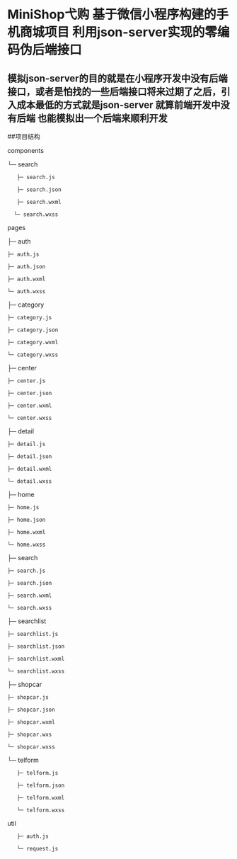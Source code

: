 # MiniShop弋购 基于微信小程序构建的手机商城项目 利用json-server实现的零编码伪后端接口

## 模拟json-server的目的就是在小程序开发中没有后端接口，或者是怕找的一些后端接口将来过期了之后，引入成本最低的方式就是json-server  就算前端开发中没有后端 也能模拟出一个后端来顺利开发 

##项目结构

components

└─ search

       ├─ search.js
       
       ├─ search.json
       
       ├─ search.wxml
       
      └─ search.wxss
       
pages

├─ auth

    ├─ auth.js

    ├─ auth.json

    ├─ auth.wxml

    └─ auth.wxss

├─ category

    ├─ category.js

    ├─ category.json

    ├─ category.wxml

    └─ category.wxss

├─ center

    ├─ center.js

    ├─ center.json

    ├─ center.wxml

    └─ center.wxss

├─ detail

    ├─ detail.js

    ├─ detail.json

    ├─ detail.wxml

    └─ detail.wxss

├─ home

    ├─ home.js

    ├─ home.json

    ├─ home.wxml

    └─ home.wxss

├─ search

    ├─ search.js

    ├─ search.json

    ├─ search.wxml

    └─ search.wxss

├─ searchlist

    ├─ searchlist.js

    ├─ searchlist.json

    ├─ searchlist.wxml

    └─ searchlist.wxss

├─ shopcar

    ├─ shopcar.js

    ├─ shopcar.json

    ├─ shopcar.wxml

    ├─ shopcar.wxs

    └─ shopcar.wxss

└─ telform

       ├─ telform.js
       
       ├─ telform.json
       
       ├─ telform.wxml
       
       └─ telform.wxss
       
       
util

       ├─ auth.js

       └─ request.js
